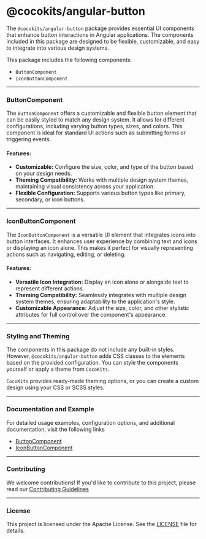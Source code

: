 # @cocokits/angular-button
The `@cocokits/angular-button` package provides essential UI components that enhance button interactions in Angular applications. The components included in this package are designed to be flexible, customizable, and easy to integrate into various design systems.

This package includes the following components:

- `ButtonComponent`
- `IconButtonComponent`

---

### ButtonComponent
The `ButtonComponent` offers a customizable and flexible button element that can be easily styled to match any design system. It allows for different configurations, including varying button types, sizes, and colors. This component is ideal for standard UI actions such as submitting forms or triggering events.

#### Features:

- **Customizable:** Configure the size, color, and type of the button based on your design needs.
- **Theming Compatibility:** Works with multiple design system themes, maintaining visual consistency across your application.
- **Flexible Configuration:** Supports various button types like primary, secondary, or icon buttons.

---

### IconButtonComponent
The `IconButtonComponent` is a versatile UI element that integrates icons into button interfaces. It enhances user experience by combining text and icons or displaying an icon alone. This makes it perfect for visually representing actions such as navigating, editing, or deleting.

#### Features:

- **Versatile Icon Integration:** Display an icon alone or alongside text to represent different actions.
- **Theming Compatibility:** Seamlessly integrates with multiple design system themes, ensuring adaptability to the application's style.
- **Customizable Appearance:** Adjust the size, color, and other stylistic attributes for full control over the component's appearance.

---

### Styling and Theming
The components in this package do not include any built-in styles. However, `@cocokits/angular-button` adds CSS classes to the elements based on the provided configuration. You can style the components yourself or apply a theme from `CocoKits`.

`CocoKits` provides ready-made theming options, or you can create a custom design using your CSS or SCSS styles.

---

### Documentation and Example
For detailed usage examples, configuration options, and additional documentation, visit the following links
- [ButtonComponent](https://angular.cocokits.com/?path=/docs/ui-components-button--docs)
- [IconButtonComponent](https://angular.cocokits.com/?path=/docs/ui-components-icon-button--docs)

---

### Contributing
We welcome contributions! If you'd like to contribute to this project, please read our [Contributing Guidelines](https://github.com/coco-base/cocokits/blob/main/CONTRIBUTING.md)

---

### License
This project is licensed under the Apache License. See the [LICENSE](https://github.com/coco-base/cocokits/blob/main/LICENSE) file for details.

